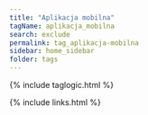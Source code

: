 ```yaml
---
title: "Aplikacja mobilna"
tagName: aplikacja_mobilna
search: exclude
permalink: tag_aplikacja-mobilna
sidebar: home_sidebar
folder: tags
---
```

{% include taglogic.html %}

{% include links.html %}
